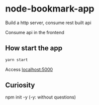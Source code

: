 # node-bookmark-app

Build a http server, consume rest built api

Consume api in the frontend

## How start the app

```js
yarn start
```

Access [localhost:5000](http://localhost:5000/)

## Curiosity

npm init -y (-y: without questions)
